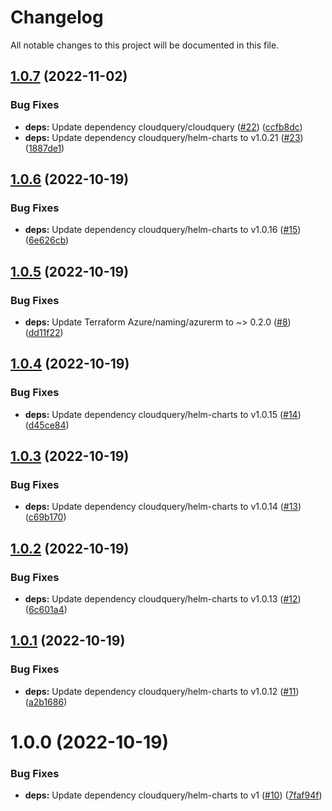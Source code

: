 # Changelog

All notable changes to this project will be documented in this file.

## [1.0.7](https://github.com/cloudquery/terraform-azure-cloudquery/compare/v1.0.6...v1.0.7) (2022-11-02)


### Bug Fixes

* **deps:** Update dependency cloudquery/cloudquery ([#22](https://github.com/cloudquery/terraform-azure-cloudquery/issues/22)) ([ccfb8dc](https://github.com/cloudquery/terraform-azure-cloudquery/commit/ccfb8dc0d019bd3ce4fff93c1559ea16620453c6))
* **deps:** Update dependency cloudquery/helm-charts to v1.0.21 ([#23](https://github.com/cloudquery/terraform-azure-cloudquery/issues/23)) ([1887de1](https://github.com/cloudquery/terraform-azure-cloudquery/commit/1887de1a351155123ac9e340a08104418d8e1724))

## [1.0.6](https://github.com/cloudquery/terraform-azure-cloudquery/compare/v1.0.5...v1.0.6) (2022-10-19)


### Bug Fixes

* **deps:** Update dependency cloudquery/helm-charts to v1.0.16 ([#15](https://github.com/cloudquery/terraform-azure-cloudquery/issues/15)) ([6e626cb](https://github.com/cloudquery/terraform-azure-cloudquery/commit/6e626cbae47265ff11802f2511b4b5fb81c6efb9))

## [1.0.5](https://github.com/cloudquery/terraform-azure-cloudquery/compare/v1.0.4...v1.0.5) (2022-10-19)


### Bug Fixes

* **deps:** Update Terraform Azure/naming/azurerm to ~> 0.2.0 ([#8](https://github.com/cloudquery/terraform-azure-cloudquery/issues/8)) ([dd11f22](https://github.com/cloudquery/terraform-azure-cloudquery/commit/dd11f225cf466ef971118fc1778248525b4b7640))

## [1.0.4](https://github.com/cloudquery/terraform-azure-cloudquery/compare/v1.0.3...v1.0.4) (2022-10-19)


### Bug Fixes

* **deps:** Update dependency cloudquery/helm-charts to v1.0.15 ([#14](https://github.com/cloudquery/terraform-azure-cloudquery/issues/14)) ([d45ce84](https://github.com/cloudquery/terraform-azure-cloudquery/commit/d45ce8419c0e87563d21e7a6372b6d3443b381ee))

## [1.0.3](https://github.com/cloudquery/terraform-azure-cloudquery/compare/v1.0.2...v1.0.3) (2022-10-19)


### Bug Fixes

* **deps:** Update dependency cloudquery/helm-charts to v1.0.14 ([#13](https://github.com/cloudquery/terraform-azure-cloudquery/issues/13)) ([c69b170](https://github.com/cloudquery/terraform-azure-cloudquery/commit/c69b17012fa382bf3636c95aaa60b3481d5be886))

## [1.0.2](https://github.com/cloudquery/terraform-azure-cloudquery/compare/v1.0.1...v1.0.2) (2022-10-19)


### Bug Fixes

* **deps:** Update dependency cloudquery/helm-charts to v1.0.13 ([#12](https://github.com/cloudquery/terraform-azure-cloudquery/issues/12)) ([6c601a4](https://github.com/cloudquery/terraform-azure-cloudquery/commit/6c601a4ed97f7736a2142934e6e3db34dceeb04d))

## [1.0.1](https://github.com/cloudquery/terraform-azure-cloudquery/compare/v1.0.0...v1.0.1) (2022-10-19)


### Bug Fixes

* **deps:** Update dependency cloudquery/helm-charts to v1.0.12 ([#11](https://github.com/cloudquery/terraform-azure-cloudquery/issues/11)) ([a2b1686](https://github.com/cloudquery/terraform-azure-cloudquery/commit/a2b16866560c05b488549729c3fa743212fbd261))

# 1.0.0 (2022-10-19)


### Bug Fixes

* **deps:** Update dependency cloudquery/helm-charts to v1 ([#10](https://github.com/cloudquery/terraform-azure-cloudquery/issues/10)) ([7faf94f](https://github.com/cloudquery/terraform-azure-cloudquery/commit/7faf94f342ce4df700344bfbb7a76302f02a5cb4))
